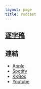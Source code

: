 ```yaml
---
layout: page
title: Podcast
---
```


## [逐字稿](./Subtitle/)

## 連結
  * [Apple](https://podcasts.apple.com/us/podcast/鍊金mage/id1735539876)
  * [Spotify](https://podcasters.spotify.com/pod/show/alchemymage)
  * [KKBox](https://podcast.kkbox.com/tw/channel/DZrNCU-wb9IAcR25pZ)
  * [Youtube](https://www.youtube.com/playlist?list=PLxP_7CleHzmMLl-pEL_JYbWX4kz3gZuHM)